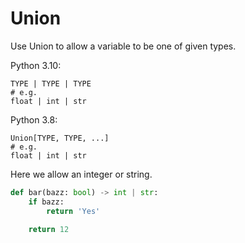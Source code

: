 # Union

Use Union to allow a variable to be one of given types.

Python 3.10:

```
TYPE | TYPE | TYPE
# e.g.
float | int | str
```

Python 3.8:

```
Union[TYPE, TYPE, ...]
# e.g.
float | int | str
```

Here we allow an integer or string.

```python
def bar(bazz: bool) -> int | str:
    if bazz:
        return 'Yes'

    return 12
```

